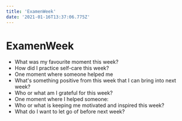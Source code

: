 ```yaml
---
title: 'ExamenWeek'
date: '2021-01-16T13:37:06.775Z'
---
```


<!-- Exported from TiddlyWiki at 19:18, 22nd October 2022 -->

# ExamenWeek

* What was my favourite moment this week?
* How did I practice self-care this week?
* One moment where someone helped me
* What's something positive from this week that I can bring into next week?
* Who or what am I grateful for this week?
* One moment where I helped someone:
* Who or what is keeping me motivated and inspired this week?
* What do I want to let go of before next week?
